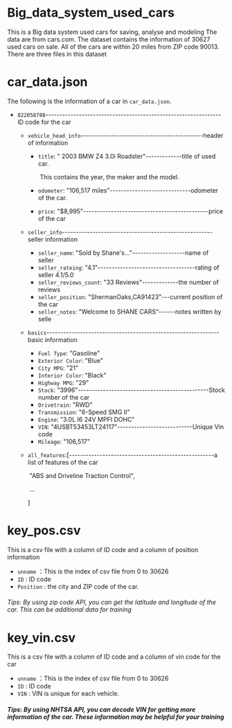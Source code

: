 # Big_data_system_used_cars
This is a Big data system used cars for saving, analyse and modeling
The data are from cars.com. The dataset contains the information of 30627 used cars on sale. All of the cars are within 20 miles from ZIP code 90013. There are three files in this dataset

# car_data.json

The following is the information of a car in `car_data.json`.

* `822058788`---------------------------------------------------------------ID code for the car

  * `vehicle_head_info`--------------------------------------------header of information

    * `title`: " 2003 BMW Z4 3.0i Roadster"-------------title of used car. 

      ​																		    	   This contains the year, the maker and the model.

    * `odometer`: "106,517 miles"-----------------------------odometer of the car.

    * `price`: "$8,995"---------------------------------------------price of the car

  * `seller_info`------------------------------------------------------seller information

    * `seller_name`: "Sold by Shane's..."-------------------name of seller
    * `seller_rateing`: "4.1"-----------------------------------rating of seller 4.1/5.0
    * `seller_reviews_count`: "33 Reviews"-------------the number of reviews
    * `seller_position`: "ShermanOaks,CA91423"---current position of the car
    * `seller_notes`: ”Welcome to SHANE CARS“------notes written by selle

  * `basics`--------------------------------------------------------------basic information

    * `Fuel Type`: "Gasoline"
    * `Exterior Color`: "Blue"
    * `City MPG`: "21"
    * `Interior Color`: "Black"
    * `Highway MPG`: "29"
    * `Stock`: "3996"-----------------------------------------------Stock number of the car
    * `Drivetrain`: "RWD"
    * `Transmission`: "6-Speed SMG II"
    * `Engine`: "3.0L I6 24V MPFI DOHC"
    * `VIN`: "4USBT53453LT24117"---------------------------Unique Vin code
    * `Mileage`: "106,517"

  * `all_features`:[----------------------------------------------------a list of features of the car

    ​	"ABS and Driveline Traction Control",

    ​	...		

    ]

# key_pos.csv

This is a csv file with a column of ID code and a column of position information

* `unname` ：This is the index of csv file from 0 to 30626
* `ID` : ID code
* `Position` : the city and ZIP code of the car.

###### Tips: By using zip code API, you can get the latitude and longitude of the car. This can be additional data for training

# key_vin.csv

This is a csv file with a column of ID code and a column of vin code for the car

* `unname` ：This is the index of csv file from 0 to 30626
* `ID` : ID code
* `VIN` :  VIN is unique for each vehicle.

##### Tips: By using NHTSA API, you can decode VIN for getting more information of the car. These information may be helpful for your training
